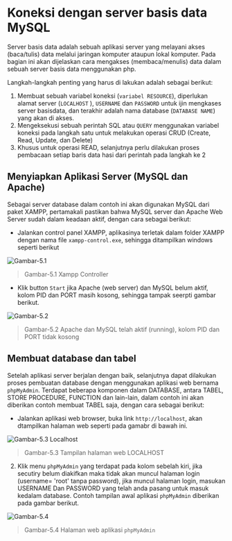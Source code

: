 # Koneksi dengan server basis data MySQL

Server basis data adalah sebuah aplikasi server yang melayani akses (baca/tulis) data melalui jaringan komputer ataupun lokal komputer.  Pada bagian ini akan dijelaskan cara mengakses (membaca/menulis) data dalam sebuah server basis data menggunakan php. 

Langkah-langkah penting yang harus di lakukan adalah sebagai berikut:

1. Membuat sebuah variabel koneksi (` variabel RESOURCE `), diperlukan alamat server (` LOCALHOST ` ), ` USERNAME `  dan ` PASSWORD ` untuk ijin mengkases server basisdata, dan terakhir adalah nama database (` DATABASE NAME `) yang akan di akses.
2. Mengeksekusi sebuah perintah SQL atau ` QUERY ` menggunakan variabel koneksi pada langkah satu untuk melakukan operasi CRUD (Create, Read, Update, dan Delete)
3. Khusus untuk operasi READ, selanjutnya perlu dilakukan proses pembacaan setiap baris data hasi dari perintah pada langkah ke 2

## Menyiapkan Aplikasi Server (MySQL dan Apache) 

Sebagai server database dalam contoh ini akan digunakan MySQL dari paket XAMPP, pertamakali pastikan bahwa MySQL server dan Apache Web Server sudah dalam keadaan aktif, dengan cara sebagai berikut:

* Jalankan control panel XAMPP, aplikasinya terletak dalam folder XAMPP dengan nama file ` xampp-control.exe `, sehingga ditampilkan windows seperti berikut

![Gambar-5.1]() 
> Gambar-5.1 Xampp Controller 

* Klik button ` Start ` jika Apache (web server) dan MySQL belum aktif, kolom PID dan PORT masih kosong, sehingga tampak seerpti gambar berikut.

![Gambar-5.2]()
> Gambar-5.2 Apache dan MySQL telah aktif (running), kolom PID dan PORT tidak kosong


## Membuat database dan tabel

Setelah aplikasi server berjalan dengan baik, selanjutnya dapat dilakukan proses pembuatan database dengan menggunakan aplikasi web bernama ` phpMyAdmin `. Terdapat beberapa komponen dalam DATABASE, antara TABEL, STORE PROCEDURE, FUNCTION dan lain-lain, dalam contoh ini akan diberikan contoh membuat TABEL saja, dengan cara sebagai berikut:

* Jalankan aplikasi web browser, buka link  ` http://localhost `, akan dtampilkan halaman web seperti pada gamabr di bawah ini.

![Gambar-5.3 Localhost]()
> Gambar-5.3 Tampilan halaman web LOCALHOST

2. Klik menu ` phpMyAdmin ` yang terdapat pada kolom sebelah kiri, jika secutiry belum diakifkan maka tidak akan muncul halaman login (username= 'root' tanpa password), jika muncul halaman login, masukan USERNAME Dan PASSWORD yang telah anda pasang untuk masuk kedalam database. Contoh tampilan awal aplikasi ` phpMyAdmin ` diberikan pada gambar berikut.

![Gambar-5.4]()
> Gambar-5.4 Halaman web aplikasi ` phpMyAdmin `
